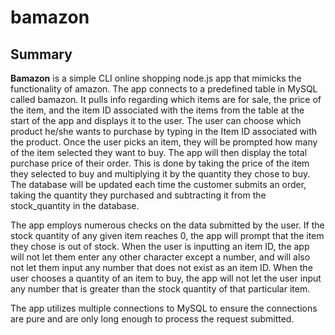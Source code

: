 # bamazon

## Summary

**Bamazon** is a simple CLI online shopping node.js app that mimicks the functionality of amazon. The app connects to a predefined table in MySQL called bamazon. It pulls info regarding which items are for sale, the price of the item, and the item ID associated with the items from the table at the start of the app and displays it to the user. The user can choose which product he/she wants to purchase by typing in the Item ID associated with the product. Once the user picks an item, they will be prompted how many of the item selected they want to buy. The app will then display the total purchase price of their order. This is done by taking the price of the item they selected to buy and multiplying it by the quantity they chose to buy. The database will be updated each time the customer submits an order, taking the quantity they purchased and subtracting it from the stock_quantity in the database. 

The app employs numerous checks on the data submitted by the user. If the stock quantity of any given item reaches 0, the app will prompt that the item they chose is out of stock. When the user is inputting an item ID, the app will not let them enter any other character except a number, and will also not let them input any number that does not exist as an item ID. When the user chooses a quantity of an item to buy, the app will not let the user input any number that is greater than the stock quantity of that particular item. 

The app utilizes multiple connections to MySQL to ensure the connections are pure and are only long enough to process the request submitted. 
